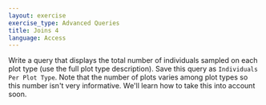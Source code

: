 ```yaml
---
layout: exercise
exercise_type: Advanced Queries
title: Joins 4
language: Access
---
```


Write a query that displays the total number of individuals sampled on each plot
type (use the full plot type description). Save this query as `Individuals Per
Plot Type`. Note that the number of plots varies among plot types so this number
isn't very informative. We'll learn how to take this into account soon.
